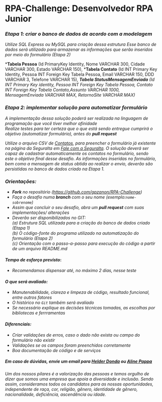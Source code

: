 # RPA-Challenge: Desenvolvedor RPA Junior

### *Etapa 1: criar o banco de dados de acordo com a modelagem*
*Utilize SQL Express ou MySQL para criação dessa estrutura*
*Esse banco de dados será utilizado para armazenar as informações que serão inseridos por meio do formulário (Etapa 2)*

***Tabela Pessoa** (Id PrimaryKey Identity, Nome VARCHAR 300, Cidade VARCHAR 300, Estado VARCHAR 150), ***Tabela Contato** (Id INT Primary Key Identity, Pessoa INT Foreign Key Tabela Pessoa, Email VARCHAR 150, DDD VARCHAR 3, Telefone VARCHAR 15), ***Tabela StatusMensagemEnviada** (Id INT Primary Key identity, Pessoa INT Foreign Key Tabela Pessoa, Contato INT Foreign Key Tabela Contato,Assunto VARCHAR 1000, MensagemEnviada VARCHAR MAX, RetornoSite VARCHAR MAX)*

### *Etapa 2: implementar solução para automatizar formulário*
*A implementação dessa solução poderá ser realizada na linguagem de programação que você tiver melhor afinidade*</br>
*Realize testes para ter certeza que o que está sendo entregue cumprirá o objetivo (automatizar formulário), antes do **pull request***</br>

*Utilize o arquivo CSV de [Contatos](https://github.com/gpzanon/RPA-Challenge/blob/main/Contatos.csv), para preencher o formulário já existente na página da Seguralta em [Fale com a Seguralta]( http://seguralta.com.br/site/contato). O solução deverá ser capaz de cadastrar automaticamente os contatos no formulário, sendo este o objetivo final desse desafio. As informações inseridas no formulário, bem como a mensagem de status obtida ao realizar o envio, deverão são persistidas no banco de dados criado na Etapa 1.*


### *Orientações:*
- ***Fork** no repositório (https://github.com/gpzanon/RPA-Challenge)*
- *Faça o desafio numa **branch** com o seu nome (exemplo:`nome-sobrenome`)*
- *Assim que concluir o seu desafio, abra um **pull request** com suas implementações/ alterações*
- *Deverão ser disponibilizados no GIT:*</br>
  *(a) Estrutura SQL utilizada para a criação do banco de dados criado (Etapa 1)*</br>
  *(b) O código-fonte do programa utilizado na automatização do formulário (Etapa 2)*</br>
  *(c) Orientação com o passo-a-passo para execução do código a partir de um arquivo README.md*

#### *Tempo de esforço previsto*:
- *Recomendamos dispensar até, no máximo 2 dias, nesse teste*

#### *O que será avaliado:*
- *Manutenabilidade, clareza e limpeza de código, resultado funcional, entre outros fatores*
- *O histórico no `Git` também será avaliado*
- *Se necessário explique as decisões técnicas tomadas, as escolhas por bibliotecas e ferrramentas*

#### *Diferenciais:*
- *Criar validações de erros, caso o dado não exista ou campo do formulário não existir*
- *Validações se os campos foram preenchidos corretamente*
- *Boa documentação de código e de serviços*</p>


##### *Em caso de dúvidas, envie um email para [Helder Donda](mailto:helder.dev@seguralta.com.br) ou [Aline Pappa](mailto:aline.dev@seguralta.com.br)*
*Um dos nossos pilares é a valorização das pessoas e temos orgulho de dizer que somos uma empresa que apoia a diversidade e inclusão. Sendo assim, consideramos todos os candidatos para as nossas oportunidades, independente de raça, cor, religião, gênero, identidade de gênero, nacionalidade, deficiência, ascendência ou idade.*

